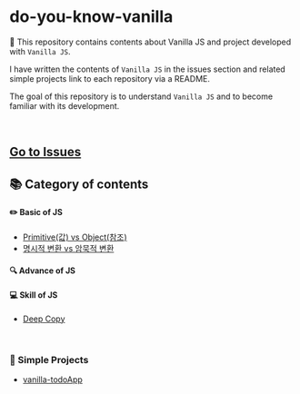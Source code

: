# do-you-know-vanilla

:banana: This repository contains contents about Vanilla JS and project developed with `Vanilla JS`.

I have written the contents of `Vanilla JS` in the issues section and related simple projects link to each repository via a README.

The goal of this repository is to understand `Vanilla JS` and to become familiar with its development.

<br/>

## [Go to Issues](https://github.com/BKJang/do-you-know-vanilla/issues)

## 📚 Category of contents

#### ✏️ Basic of JS

- [Primitive(값) vs Object(참조) ](https://github.com/BKJang/do-you-know-vanilla/issues/1)
- [명시적 변환 vs 암묵적 변환](https://github.com/BKJang/do-you-know-vanilla/issues/3)

#### 🔍 Advance of JS

#### 💻 Skill of JS

- [Deep Copy ](https://github.com/BKJang/do-you-know-vanilla/issues/2)

<br/>

### :hammer: Simple Projects

- [vanilla-todoApp](https://github.com/BKJang/vanilla-todoApp)
